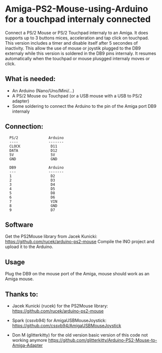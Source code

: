 # Amiga-PS2-Mouse-using-Arduino for a touchpad internaly connected
Connect a PS/2 Mouse or PS/2 Touchpad internaly to an Amiga.
It does supports up to 3 buttons mices, acceleration and tap click on touchpad.
This version includes a timer and disable itself after 5 secondes of inactivity. This allow the use of mouse or joystik plugged to the DB9 externaly while this version is soldered in the DB9 pins internaly.
It resumes automatically when the touchpad or mouse plusgged internaly moves or click.

## What is needed:

  - An Arduino (Nano/Uno/Mini/...)
  - A PS/2 Mouse ou Touchpad (or a USB mouse with a USB to PS/2 adapter)
  - Some soldering to connect the Arduino to the pin of the Amiga port DB9 internaly
  
## Connection:
```
  PS/2              Arduino
  ----              -------
  CLOCK              D11 
  DATA               D12
  5V                 5V
  GND                GND
  
  DB9               Arduino
  ---               -------
  1                  D2
  2                  D3
  3                  D4
  4                  D5
  5                  D8
  6                  D6
  7                  VIN
  8                  GND 
  9                  D7
```

## Software

Get the PS2Mouse library from Jacek Kunicki: https://github.com/rucek/arduino-ps2-mouse
Compile the INO project and upload it to the Arduino.

## Usage

Plug the DB9 on the mouse port of the Amiga, mouse should work as an Amiga mouse.

## Thanks to:

  - Jacek Kunicki (rucek) for the PS2Mouse library:
    https://github.com/rucek/arduino-ps2-mouse
  
  
  - Spark (cssvb94) for AmigaUSBMouseJoystick:
    https://github.com/cssvb94/AmigaUSBMouseJoystick


  - Don M (glitterkitty) for the old version basic version of this code not working anymore
    https://github.com/glitterkitty/Arduino-PS2-Mouse-to-Amiga-Adapter
  


 
  


